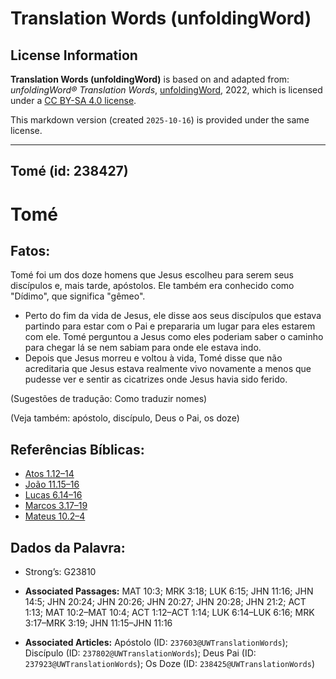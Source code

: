 # Translation Words (unfoldingWord)

## License Information

**Translation Words (unfoldingWord)** is based on and adapted from: _unfoldingWord® Translation Words_, [unfoldingWord](https://unfoldingword.org/utw), 2022, which is licensed under a [CC BY-SA 4.0 license](https://creativecommons.org/licenses/by-sa/4.0/legalcode.en).

This markdown version (created `2025-10-16`) is provided under the same license.



--------------------------------

## Tomé (id: 238427)

Tomé
====

Fatos:
------

Tomé foi um dos doze homens que Jesus escolheu para serem seus discípulos e, mais tarde, apóstolos. Ele também era conhecido como "Dídimo", que significa "gêmeo".

* Perto do fim da vida de Jesus, ele disse aos seus discípulos que estava partindo para estar com o Pai e prepararia um lugar para eles estarem com ele. Tomé perguntou a Jesus como eles poderiam saber o caminho para chegar lá se nem sabiam para onde ele estava indo.
* Depois que Jesus morreu e voltou à vida, Tomé disse que não acreditaria que Jesus estava realmente vivo novamente a menos que pudesse ver e sentir as cicatrizes onde Jesus havia sido ferido.

(Sugestões de tradução: Como traduzir nomes)

(Veja também: apóstolo, discípulo, Deus o Pai, os doze)

Referências Bíblicas:
---------------------

* [Atos 1\.12–14](https://ref.ly/Acts1:12-Acts1:14)
* [João 11\.15–16](https://ref.ly/John11:15-John11:16)
* [Lucas 6\.14–16](https://ref.ly/Luke6:14-Luke6:16)
* [Marcos 3\.17–19](https://ref.ly/Mark3:17-Mark3:19)
* [Mateus 10\.2–4](https://ref.ly/Matt10:2-Matt10:4)

Dados da Palavra:
-----------------

* Strong’s: G23810

* **Associated Passages:** MAT 10:3; MRK 3:18; LUK 6:15; JHN 11:16; JHN 14:5; JHN 20:24; JHN 20:26; JHN 20:27; JHN 20:28; JHN 21:2; ACT 1:13; MAT 10:2–MAT 10:4; ACT 1:12–ACT 1:14; LUK 6:14–LUK 6:16; MRK 3:17–MRK 3:19; JHN 11:15–JHN 11:16
* **Associated Articles:** Apóstolo (ID: `237603@UWTranslationWords`); Discípulo (ID: `237802@UWTranslationWords`); Deus Pai (ID: `237923@UWTranslationWords`); Os Doze (ID: `238425@UWTranslationWords`)

